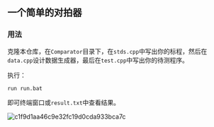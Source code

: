 ## 一个简单的对拍器

### 用法

克隆本仓库，在`Comparator`目录下，在`stds.cpp`中写出你的标程，然后在`data.cpp`设计数据生成器，最后在`test.cpp`中写出你的待测程序。

执行：

```shell
run run.bat
```

即可终端窗口或`result.txt`中查看结果。

![c1f9d1aa46c9e32fc19d0cda933bca7c](https://img.dodolalorc.cn/i/2024/07/28/66a5aac933049.png)

